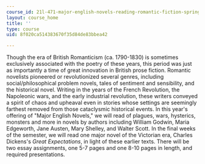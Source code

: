 ```yaml
---
course_id: 21l-471-major-english-novels-reading-romantic-fiction-spring-2002
layout: course_home
title: ''
type: course
uid: 8f020ca514383670f35d84de83bbea42

---
```

Though the era of British Romanticism (ca. 1790-1830) is sometimes exclusively associated with the poetry of these years, this period was just as importantly a time of great innovation in British prose fiction. Romantic novelists pioneered or revolutionized several genres, including social/philosophical problem novels, tales of sentiment and sensibility, and the historical novel. Writing in the years of the French Revolution, the Napoleonic wars, and the early industrial revolution, these writers conveyed a spirit of chaos and upheaval even in stories whose settings are seemingly farthest removed from those cataclysmic historical events. In this year's offering of "Major English Novels," we will read of plagues, wars, hysterics, monsters and more in novels by authors including William Godwin, Maria Edgeworth, Jane Austen, Mary Shelley, and Walter Scott. In the final weeks of the semester, we will read one major novel of the Victorian era, Charles Dickens's _Great Expectations_, in light of these earlier texts. There will be two essay assignments, one 5-7 pages and one 8-10 pages in length, and required presentations.
